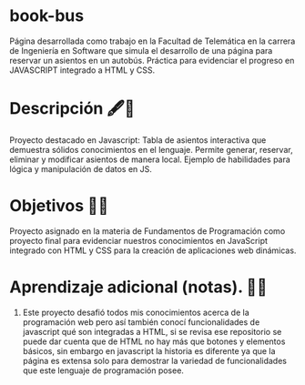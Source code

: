 # book-bus
Página desarrollada como trabajo en la Facultad de Telemática en la carrera de Ingeniería en Software que simula el desarrollo de una página para reservar un asientos en un autobús. Práctica para evidenciar el progreso en JAVASCRIPT integrado a HTML y CSS.
# Descripción 🖋🏸
Proyecto destacado en Javascript: Tabla de asientos interactiva que demuestra sólidos conocimientos en el lenguaje. Permite generar, reservar, eliminar y modificar asientos de manera local. Ejemplo de habilidades para lógica y manipulación de datos en JS.

# Objetivos 🏁🏁
Proyecto asignado en la materia de Fundamentos de Programación como proyecto final para evidenciar nuestros conocimientos en JavaScript integrado con HTML y CSS para la creación de aplicaciones web dinámicas.

# Aprendizaje adicional (notas). 🚀🚀
1. Este proyecto desafió todos mis conocimientos acerca de la programación web pero así también conocí funcionalidades de javascript qué son integradas a HTML, si se revisa ese repositorio se puede dar cuenta que de HTML no hay más que botones y elementos básicos, sin embargo en javascript la historia es diferente ya que la página es extensa solo para demostrar la variedad de funcionalidades que este lenguaje de programación posee. 
